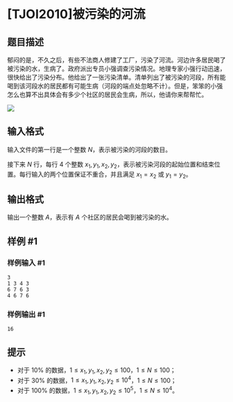 # [TJOI2010]被污染的河流

## 题目描述

郁闷的是，不久之后，有些不法商人修建了工厂，污染了河流。河边许多居民喝了被污染的水，生病了。政府派出专员小强调查污染情况。地理专家小强行动迅速，很快给出了污染分布。他给出了一张污染清单。清单列出了被污染的河段，所有能喝到该河段水的居民都有可能生病（河段的端点处忽略不计）。但是，笨笨的小强怎么也算不出具体会有多少个社区的居民会生病，所以，他请你来帮帮忙。

![](https://cdn.luogu.com.cn/upload/pic/6840.png)


## 输入格式

输入文件的第一行是一个整数 $N$，表示被污染的河段的数目。

接下来 $N$ 行，每行 $4$ 个整数 $x_1,y_1,x_2,y_2$，表示被污染河段的起始位置和结束位置。每行输入的两个位置保证不重合，并且满足 $x_1=x_2$ 或 $y_1=y_2$。


## 输出格式

输出一个整数 $A$，表示有 $A$ 个社区的居民会喝到被污染的水。


## 样例 #1

### 样例输入 #1
```
3
1 3 4 3
6 7 6 3
4 6 7 6
```

### 样例输出 #1

```
16
```

## 提示

- 对于 $10\%$ 的数据，$1 \le  x_1,y_1,x_2,y_2 \le 100$，$1\le N \le 100$；
- 对于 $30\%$ 的数据，$1 \le x_1,y_1,x_2,y_2 \le 10^4$，$1\le N \le 100$；
- 对于 $100\%$ 的数据，$1 \le x_1,y_1,x_2,y_2 \le 10^5$，$1\le N \le 10^4$。
